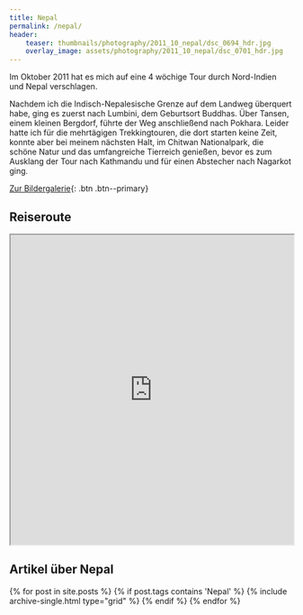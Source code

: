 ```yaml
---
title: Nepal
permalink: /nepal/
header:
    teaser: thumbnails/photography/2011_10_nepal/dsc_0694_hdr.jpg
    overlay_image: assets/photography/2011_10_nepal/dsc_0701_hdr.jpg
---
```


Im Oktober 2011 hat es mich auf eine 4 wöchige Tour durch Nord-Indien und Nepal verschlagen.

Nachdem ich die Indisch-Nepalesische Grenze auf dem Landweg überquert habe, ging es zuerst nach Lumbini, dem Geburtsort Buddhas.
Über Tansen, einem kleinen Bergdorf, führte der Weg anschließend nach Pokhara. 
Leider hatte ich für die mehrtägigen Trekkingtouren, die dort starten keine Zeit, konnte aber bei meinem nächsten Halt, im Chitwan Nationalpark, 
die schöne Natur und das umfangreiche Tierreich genießen, bevor es zum Ausklang der Tour nach Kathmandu und für einen Abstecher nach Nagarkot ging.

[Zur Bildergalerie](/photography/nepal-2011/){: .btn .btn--primary}

## Reiseroute
<iframe src="https://www.google.com/maps/d/u/0/embed?mid=1xFSAicGzg832iXwmISZhKKc_ZMvbyTzq" width="100%" height="550px"></iframe>

## Artikel über Nepal
<div>
{% for post in site.posts %}
  {% if post.tags contains 'Nepal' %}
    {% include archive-single.html type="grid" %}
  {% endif %}
{% endfor %}
</div>
